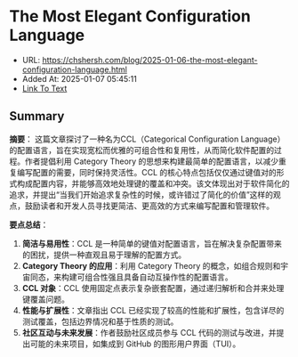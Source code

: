 # The Most Elegant Configuration Language
- URL: https://chshersh.com/blog/2025-01-06-the-most-elegant-configuration-language.html
- Added At: 2025-01-07 05:45:11
- [Link To Text](2025-01-07-the-most-elegant-configuration-language_raw.md)

## Summary
**摘要**：
这篇文章探讨了一种名为CCL（Categorical Configuration Language）的配置语言，旨在实现宽松而优雅的可组合性和复用性，从而简化软件配置的过程。作者提倡利用 Category Theory 的思想来构建最简单的配置语言，以减少重复编写配置的需要，同时保持灵活性。CCL 的核心特点包括仅仅通过键值对的形式构成配置内容，并能够高效地处理键的覆盖和冲突。该文体现出对于软件简化的追求，并提出“当我们开始追求复杂性的时候，或许错过了简化的价值”这样的观点，鼓励读者和开发人员寻找更简洁、更高效的方式来编写配置和管理软件。

**要点总结**：
1. **简洁与易用性**：CCL 是一种简单的键值对配置语言，旨在解决复杂配置带来的困扰，提供一种直观且易于理解的配置方式。
2. **Category Theory 的应用**：利用 Category Theory 的概念，如组合规则和宇宙同态，来构建可组合性强且具备自动互操作性的配置语言。
3. **CCL 对象**：CCL 使用固定点表示复杂嵌套配置，通过递归解析和合并来处理键覆盖问题。
4. **性能与扩展性**：文章指出 CCL 已经实现了较高的性能和扩展性，包含详尽的测试覆盖，包括边界情况和基于性质的测试。
5. **社区互动与未来发展**：作者鼓励社区成员参与 CCL 代码的测试与改进，并提出可能的未来项目，如集成到 GitHub 的图形用户界面（TUI）。
